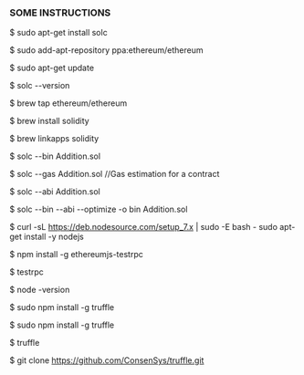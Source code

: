 ### SOME INSTRUCTIONS

$ sudo apt-get install solc 

$ sudo add-apt-repository ppa:ethereum/ethereum  

$ sudo apt-get update 

$ solc --version

$ brew tap ethereum/ethereum

$ brew install solidity

$ brew linkapps solidity 

$ solc --bin Addition.sol

$ solc --gas Addition.sol //Gas estimation for a contract

$ solc --abi Addition.sol 

$ solc --bin --abi --optimize -o bin Addition.sol

$ curl -sL https://deb.nodesource.com/setup_7.x | sudo -E bash - sudo apt-get install -y nodejs 

$ npm install -g ethereumjs-testrpc 

$ testrpc  

$ node -version 

$ sudo npm install -g truffle 

$ sudo npm install -g truffle

$ truffle  

$ git clone https://github.com/ConsenSys/truffle.git